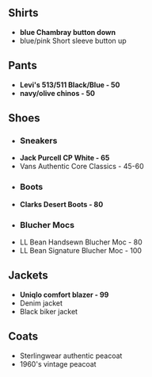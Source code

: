 Shirts
------
- **blue Chambray button down**
- blue/pink Short sleeve button up

Pants
-----
- **Levi's 513/511 Black/Blue - 50**
- **navy/olive chinos - 50**

Shoes
-----
- ### Sneakers
 - **Jack Purcell CP White - 65**
 - Vans Authentic Core Classics - 45-60
- ### Boots
 - **Clarks Desert Boots - 80**
- ### Blucher Mocs
 - LL Bean Handsewn Blucher Moc - 80
 - LL Bean Signature Blucher Moc - 100

Jackets
-------
- **Uniqlo comfort blazer - 99**
- Denim jacket
- Black biker jacket

Coats
-----
- Sterlingwear authentic peacoat
- 1960's vintage peacoat
